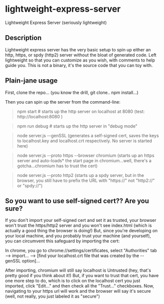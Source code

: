 # lightweight-express-server
Lightweight Express Server (seriously lightweight)

## Description
Lightweight express server has the very basic setup to spin up either an http, https, or spdy (http2) server without the bloat of generated code.
Left lightweight so that you can customize as you wish, with comments to help guide you. This is not a binary, it's the source code that you can toy with.

## Plain-jane usage 
First, clone the repo... (you know the drill, git clone.. npm install...)

Then you can spin up the server from the command-line:
> npm start # starts up the http server on localhost at 8080 (test: http://localhost:8080 )

> npm run debug # starts up the http server in "debug mode"

> node server.js --genSSL (generates a self-signed cert, saves the keys to localhost.key and localhost.crt respectively. No server is started here)

> node server.js --proto https --browser chromium (starts up an https server and auto-loads* the start page in chromium...well, there's a gotcha...chromium has to trust the cert)

> node server.js --proto http2 (starts up a spdy server, but in the browser, you still have to prefix the URL with "https://" not "http2://" or "spdy://")

## So you want to use self-signed cert?? Are you sure? 
If you don't import your self-signed cert and set it as trusted, your browser won't trust the https/http2 server and you won't see index.html (which is actually a good thing the browser is doing!)
But, since you're developing on your local machine, and you probably trust your machine (and yourself), you can circumvent this safeguard by importing the cert:

In chrome, you go to chrome://settings/certificates, select "Authorities" tab --> import... --> [find your localhost.crt file that was created by the --genSSL option]...

After importing, chromium will still say localhost is Untrusted (hey, that's pretty good if you think about it!)
But, if you want to trust that cert, you have one more step to do, which is to click on the localhost cert you just imported, click "Edit..." and then check all the "Trust..." checkboxes.
Now, navigating to your https url will work and the browser will say it's secure (well, not really, you just labeled it as "secure")
